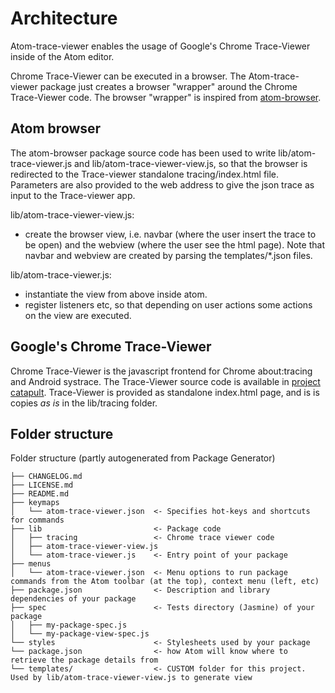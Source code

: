 # Architecture

Atom-trace-viewer enables the usage of Google's Chrome Trace-Viewer inside of the Atom editor.

Chrome Trace-Viewer can be executed in a browser.
The Atom-trace-viewer package just creates a browser "wrapper" around the Chrome Trace-Viewer code.
The browser "wrapper" is inspired from [atom-browser](https://github.com/sean-codes/atom-browser).

## Atom browser

The atom-browser package source code has been used to write lib/atom-trace-viewer.js
and lib/atom-trace-viewer-view.js,
so that the browser is redirected to the Trace-viewer standalone tracing/index.html file.
Parameters are also provided to the web address to give the json trace as input to the Trace-viewer app.

lib/atom-trace-viewer-view.js:
- create the browser view, i.e. navbar (where the user insert the trace to be open)
  and the webview (where the user see the html page). Note that navbar and webview
  are created by parsing the templates/*.json files.

lib/atom-trace-viewer.js:
- instantiate the view from above inside atom.
- register listeners etc, so that depending on user actions some actions on the view
  are executed.

## Google's Chrome Trace-Viewer

Chrome Trace-Viewer is the javascript frontend for Chrome about:tracing and Android systrace.
The Trace-Viewer source code is available in [project catapult](https://github.com/catapult-project/catapult).
Trace-Viewer is provided as standalone index.html page, and is is copies *as is* in the lib/tracing folder.

## Folder structure

Folder structure (partly autogenerated from Package Generator)

```
├── CHANGELOG.md
├── LICENSE.md
├── README.md
├── keymaps
│   └── atom-trace-viewer.json  <- Specifies hot-keys and shortcuts for commands
├── lib                         <- Package code
│   ├── tracing                 <- Chrome trace viewer code
│   ├── atom-trace-viewer-view.js
│   └── atom-trace-viewer.js    <- Entry point of your package
├── menus
│   └── atom-trace-viewer.json  <- Menu options to run package commands from the Atom toolbar (at the top), context menu (left, etc)
├── package.json                <- Description and library dependencies of your package
├── spec                        <- Tests directory (Jasmine) of your package
│   ├── my-package-spec.js
│   └── my-package-view-spec.js
└── styles                      <- Stylesheets used by your package
└── package.json                <- how Atom will know where to retrieve the package details from
└── templates/                  <- CUSTOM folder for this project. Used by lib/atom-trace-viewer-view.js to generate view

```
